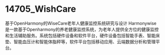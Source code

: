 # 14705_WishCare
基于OpenHarmony的WiseCare老年人健康监控系统研究与设计
Harmonywise是一款基于Openharmony的养老健康监控系统，为老年人提供全方位的健康监控和生活辅助服务。系统包括硬件设备和软件平台，硬件设备包括智能手表、智能床垫、智能血压计和智能体脂秤等，软件平台包括移动应用、云端数据分析和管理平台。

